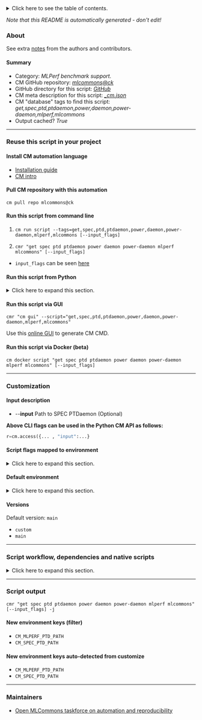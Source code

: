 <details>
<summary>Click here to see the table of contents.</summary>

* [About](#about)
* [Summary](#summary)
* [Reuse this script in your project](#reuse-this-script-in-your-project)
  * [ Install CM automation language](#install-cm-automation-language)
  * [ Check CM script flags](#check-cm-script-flags)
  * [ Run this script from command line](#run-this-script-from-command-line)
  * [ Run this script from Python](#run-this-script-from-python)
  * [ Run this script via GUI](#run-this-script-via-gui)
  * [ Run this script via Docker (beta)](#run-this-script-via-docker-(beta))
* [Customization](#customization)
  * [ Input description](#input-description)
  * [ Script flags mapped to environment](#script-flags-mapped-to-environment)
  * [ Default environment](#default-environment)
* [Versions](#versions)
* [Script workflow, dependencies and native scripts](#script-workflow-dependencies-and-native-scripts)
* [Script output](#script-output)
* [New environment keys (filter)](#new-environment-keys-(filter))
* [New environment keys auto-detected from customize](#new-environment-keys-auto-detected-from-customize)
* [Maintainers](#maintainers)

</details>

*Note that this README is automatically generated - don't edit!*

### About


See extra [notes](README-extra.md) from the authors and contributors.

#### Summary

* Category: *MLPerf benchmark support.*
* CM GitHub repository: *[mlcommons@ck](https://github.com/mlcommons/ck/tree/master/cm-mlops)*
* GitHub directory for this script: *[GitHub](https://github.com/mlcommons/ck/tree/master/cm-mlops/script/get-spec-ptd)*
* CM meta description for this script: *[_cm.json](_cm.json)*
* CM "database" tags to find this script: *get,spec,ptd,ptdaemon,power,daemon,power-daemon,mlperf,mlcommons*
* Output cached? *True*
___
### Reuse this script in your project

#### Install CM automation language

* [Installation guide](https://github.com/mlcommons/ck/blob/master/docs/installation.md)
* [CM intro](https://doi.org/10.5281/zenodo.8105339)

#### Pull CM repository with this automation

```cm pull repo mlcommons@ck```


#### Run this script from command line

1. `cm run script --tags=get,spec,ptd,ptdaemon,power,daemon,power-daemon,mlperf,mlcommons [--input_flags]`

2. `cmr "get spec ptd ptdaemon power daemon power-daemon mlperf mlcommons" [--input_flags]`

* `input_flags` can be seen [here](#script-flags-mapped-to-environment)

#### Run this script from Python

<details>
<summary>Click here to expand this section.</summary>

```python

import cmind

r = cmind.access({'action':'run'
                  'automation':'script',
                  'tags':'get,spec,ptd,ptdaemon,power,daemon,power-daemon,mlperf,mlcommons'
                  'out':'con',
                  ...
                  (other input keys for this script)
                  ...
                 })

if r['return']>0:
    print (r['error'])

```

</details>


#### Run this script via GUI

```cmr "cm gui" --script="get,spec,ptd,ptdaemon,power,daemon,power-daemon,mlperf,mlcommons"```

Use this [online GUI](https://cKnowledge.org/cm-gui/?tags=get,spec,ptd,ptdaemon,power,daemon,power-daemon,mlperf,mlcommons) to generate CM CMD.

#### Run this script via Docker (beta)

`cm docker script "get spec ptd ptdaemon power daemon power-daemon mlperf mlcommons" [--input_flags]`

___
### Customization


#### Input description

* --**input** Path to SPEC PTDaemon (Optional)

**Above CLI flags can be used in the Python CM API as follows:**

```python
r=cm.access({... , "input":...}
```

#### Script flags mapped to environment
<details>
<summary>Click here to expand this section.</summary>

* `--input=value`  &rarr;  `CM_INPUT=value`

**Above CLI flags can be used in the Python CM API as follows:**

```python
r=cm.access({... , "input":...}
```

</details>

#### Default environment

<details>
<summary>Click here to expand this section.</summary>

These keys can be updated via `--env.KEY=VALUE` or `env` dictionary in `@input.json` or using script flags.

* CM_GIT_CHECKOUT: `main`
* CM_GIT_DEPTH: `--depth 1`
* CM_GIT_PATCH: `no`
* CM_GIT_AUTH: `yes`
* CM_GIT_RECURSE_SUBMODULES: ` `
* CM_GIT_URL: `https://github.com/mlcommons/power.git`

</details>

#### Versions
Default version: `main`

* `custom`
* `main`
___
### Script workflow, dependencies and native scripts

<details>
<summary>Click here to expand this section.</summary>

  1. ***Read "deps" on other CM scripts from [meta](https://github.com/mlcommons/ck/tree/master/cm-mlops/script/get-spec-ptd/_cm.json)***
     * detect,os
       - CM script: [detect-os](https://github.com/mlcommons/ck/tree/master/cm-mlops/script/detect-os)
     * get,python3
       * CM names: `--adr.['python', 'python3']...`
       - CM script: [get-python3](https://github.com/mlcommons/ck/tree/master/cm-mlops/script/get-python3)
     * get,git,repo,_repo.https://github.com/mlcommons/power
       - CM script: [get-git-repo](https://github.com/mlcommons/ck/tree/master/cm-mlops/script/get-git-repo)
  1. ***Run "preprocess" function from [customize.py](https://github.com/mlcommons/ck/tree/master/cm-mlops/script/get-spec-ptd/customize.py)***
  1. Read "prehook_deps" on other CM scripts from [meta](https://github.com/mlcommons/ck/tree/master/cm-mlops/script/get-spec-ptd/_cm.json)
  1. ***Run native script if exists***
     * [run.sh](https://github.com/mlcommons/ck/tree/master/cm-mlops/script/get-spec-ptd/run.sh)
  1. Read "posthook_deps" on other CM scripts from [meta](https://github.com/mlcommons/ck/tree/master/cm-mlops/script/get-spec-ptd/_cm.json)
  1. ***Run "postrocess" function from [customize.py](https://github.com/mlcommons/ck/tree/master/cm-mlops/script/get-spec-ptd/customize.py)***
  1. Read "post_deps" on other CM scripts from [meta](https://github.com/mlcommons/ck/tree/master/cm-mlops/script/get-spec-ptd/_cm.json)
</details>

___
### Script output
`cmr "get spec ptd ptdaemon power daemon power-daemon mlperf mlcommons" [--input_flags] -j`
#### New environment keys (filter)

* `CM_MLPERF_PTD_PATH`
* `CM_SPEC_PTD_PATH`
#### New environment keys auto-detected from customize

* `CM_MLPERF_PTD_PATH`
* `CM_SPEC_PTD_PATH`
___
### Maintainers

* [Open MLCommons taskforce on automation and reproducibility](https://github.com/mlcommons/ck/blob/master/docs/taskforce.md)
